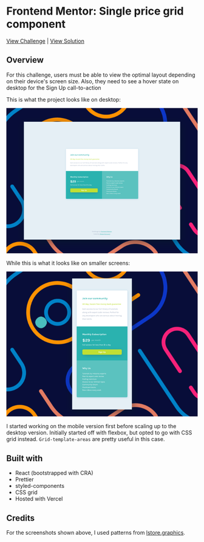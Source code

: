 # Frontend Mentor: Single price grid component

[View Challenge](https://www.frontendmentor.io/challenges/single-price-grid-component-5ce41129d0ff452fec5abbbc) | [View Solution](https://fe-mentor-single-price-grid.vercel.app/)

## Overview

For this challenge, users must be able to view the optimal layout depending on their device's screen size. Also, they need to see a hover state on desktop for the Sign Up call-to-action

This is what the project looks like on desktop:

![Desktop Preview](https://github.com/msunji/frontend-mentor/blob/main/single-price-grid/public/img/desktop-preview.png)

While this is what it looks like on smaller screens:

![Mobile Preview](https://github.com/msunji/frontend-mentor/blob/main/single-price-grid/public/img/mobile-preview.png)

I started working on the mobile version first before scaling up to the desktop version. Initially started off with flexbox, but opted to go with CSS grid instead. `Grid-template-areas` are pretty useful in this case.

## Built with

- React (bootstrapped with CRA)
- Prettier
- styled-components
- CSS grid
- Hosted with Vercel

## Credits

For the screenshots shown above, I used patterns from [lstore.graphics](https://lstore.graphics/).
